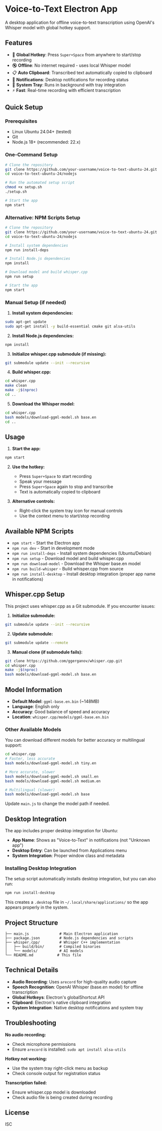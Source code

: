 # Voice-to-Text Electron App

A desktop application for offline voice-to-text transcription using OpenAI's Whisper model with global hotkey support.

## Features

- 🎤 **Global Hotkey**: Press `Super+Space` from anywhere to start/stop recording
- 🔇 **Offline**: No internet required - uses local Whisper model
- 📋 **Auto Clipboard**: Transcribed text automatically copied to clipboard
- 🔔 **Notifications**: Desktop notifications for recording status
- 🎯 **System Tray**: Runs in background with tray integration
- ⚡ **Fast**: Real-time recording with efficient transcription

## Quick Setup

### Prerequisites
- Linux Ubuntu 24.04+ (tested)
- Git
- Node.js 18+ (recommended: 22.x)

### One-Command Setup

```bash
# Clone the repository
git clone https://github.com/your-username/voice-to-text-ubuntu-24.git
cd voice-to-text-ubuntu-24/nodejs

# Run the automated setup script
chmod +x setup.sh
./setup.sh

# Start the app
npm start
```

### Alternative: NPM Scripts Setup

```bash
# Clone the repository
git clone https://github.com/your-username/voice-to-text-ubuntu-24.git
cd voice-to-text-ubuntu-24/nodejs

# Install system dependencies
npm run install-deps

# Install Node.js dependencies
npm install

# Download model and build whisper.cpp
npm run setup

# Start the app
npm start
```

### Manual Setup (if needed)

1. **Install system dependencies:**
```bash
sudo apt-get update
sudo apt-get install -y build-essential cmake git alsa-utils
```

2. **Install Node.js dependencies:**
```bash
npm install
```

3. **Initialize whisper.cpp submodule (if missing):**
```bash
git submodule update --init --recursive
```

4. **Build whisper.cpp:**
```bash
cd whisper.cpp
make clean
make -j$(nproc)
cd ..
```

5. **Download the Whisper model:**
```bash
cd whisper.cpp
bash models/download-ggml-model.sh base.en
cd ..
```

## Usage

1. **Start the app:**
```bash
npm start
```

2. **Use the hotkey:**
   - Press `Super+Space` to start recording
   - Speak your message
   - Press `Super+Space` again to stop and transcribe
   - Text is automatically copied to clipboard

3. **Alternative controls:**
   - Right-click the system tray icon for manual controls
   - Use the context menu to start/stop recording

## Available NPM Scripts

- `npm start` - Start the Electron app
- `npm run dev` - Start in development mode
- `npm run install-deps` - Install system dependencies (Ubuntu/Debian)
- `npm run setup` - Download model and build whisper.cpp
- `npm run download-model` - Download the Whisper base.en model
- `npm run build-whisper` - Build whisper.cpp from source
- `npm run install-desktop` - Install desktop integration (proper app name in notifications)

## Whisper.cpp Setup

This project uses whisper.cpp as a Git submodule. If you encounter issues:

1. **Initialize submodule:**
```bash
git submodule update --init --recursive
```

2. **Update submodule:**
```bash
git submodule update --remote
```

3. **Manual clone (if submodule fails):**
```bash
git clone https://github.com/ggerganov/whisper.cpp.git
cd whisper.cpp
make -j$(nproc)
bash models/download-ggml-model.sh base.en
```

## Model Information

- **Default Model**: `ggml-base.en.bin` (~148MB)
- **Language**: English only
- **Accuracy**: Good balance of speed and accuracy
- **Location**: `whisper.cpp/models/ggml-base.en.bin`

### Other Available Models

You can download different models for better accuracy or multilingual support:

```bash
cd whisper.cpp
# Faster, less accurate
bash models/download-ggml-model.sh tiny.en

# More accurate, slower
bash models/download-ggml-model.sh small.en
bash models/download-ggml-model.sh medium.en

# Multilingual (slower)
bash models/download-ggml-model.sh base
```

Update `main.js` to change the model path if needed.

## Desktop Integration

The app includes proper desktop integration for Ubuntu:

- **App Name**: Shows as "Voice-to-Text" in notifications (not "Unknown app")
- **Desktop Entry**: Can be launched from Applications menu
- **System Integration**: Proper window class and metadata

### Installing Desktop Integration

The setup script automatically installs desktop integration, but you can also run:

```bash
npm run install-desktop
```

This creates a `.desktop` file in `~/.local/share/applications/` so the app appears properly in the system.

## Project Structure

```
├── main.js              # Main Electron application
├── package.json         # Node.js dependencies and scripts
├── whisper.cpp/         # Whisper C++ implementation
│   ├── build/bin/       # Compiled binaries
│   └── models/          # AI models
└── README.md           # This file
```

## Technical Details

- **Audio Recording**: Uses `arecord` for high-quality audio capture
- **Speech Recognition**: OpenAI Whisper (base.en model) for offline transcription
- **Global Hotkeys**: Electron's globalShortcut API
- **Clipboard**: Electron's native clipboard integration
- **System Integration**: Native desktop notifications and system tray

## Troubleshooting

**No audio recording:**
- Check microphone permissions
- Ensure `arecord` is installed: `sudo apt install alsa-utils`

**Hotkey not working:**
- Use the system tray right-click menu as backup
- Check console output for registration status

**Transcription failed:**
- Ensure whisper.cpp model is downloaded
- Check audio file is being created during recording

## License

ISC
